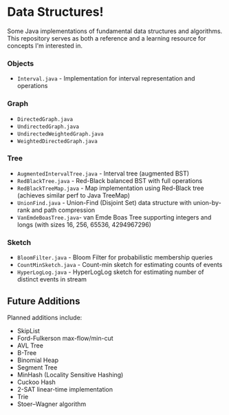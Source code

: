 # Data Structures!

Some Java implementations of fundamental data structures and algorithms. This repository serves as both a reference and a learning resource for concepts I'm interested in.

### Objects
- `Interval.java` - Implementation for interval representation and operations

### Graph
- `DirectedGraph.java`
- `UndirectedGraph.java` 
- `UndirectedWeightedGraph.java`
- `WeightedDirectedGraph.java`

### Tree
- `AugmentedIntervalTree.java` - Interval tree (augmented BST)
- `RedBlackTree.java` - Red-Black balanced BST with full operations
- `RedBlackTreeMap.java` - Map implementation using Red-Black tree (achieves similar perf to Java TreeMap)
- `UnionFind.java` - Union-Find (Disjoint Set) data structure with union-by-rank and path compression
- `VanEmdeBoasTree.java`- van Emde Boas Tree supporting integers and longs (with sizes 16, 256, 65536, 4294967296)

### Sketch
- `BloomFilter.java` - Bloom Filter for probabilistic membership queries
- `CountMinSketch.java` - Count-min sketch for estimating counts of events
- `HyperLogLog.java` - HyperLogLog sketch for estimating number of distinct events in stream

## Future Additions

Planned additions include:
- SkipList
- Ford-Fulkerson max-flow/min-cut
- AVL Tree
- B-Tree
- Binomial Heap
- Segment Tree
- MinHash (Locality Sensitive Hashing)
- Cuckoo Hash
- 2-SAT linear-time implementation
- Trie
- Stoer–Wagner algorithm